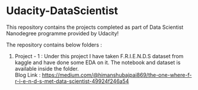 # Udacity-DataScientist
This repository contains the projects completed as part of Data Scientist Nanodegree programme provided by Udacity!

The repository contains below folders :

1. Project - 1 : Under this project I have taken F.R.I.E.N.D.S dataset from kaggle and have done some EDA on it. The notebook and dataset
                 is available inside the folder.                 
                 Blog Link : https://medium.com/@himanshubajpai869/the-one-where-f-r-i-e-n-d-s-met-data-scientist-49924f246a54
                 
